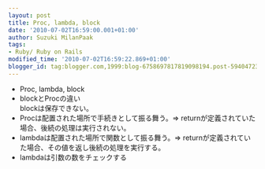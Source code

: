 ```yaml
---
layout: post
title: Proc, lambda, block
date: '2010-07-02T16:59:00.001+01:00'
author: Suzuki MilanPaak
tags:
- Ruby/ Ruby on Rails
modified_time: '2010-07-02T16:59:22.869+01:00'
blogger_id: tag:blogger.com,1999:blog-6758697817819098194.post-5940472393559037769
---
```


- Proc, lambda, block  
 - blockとProcの違い  
 blockは保存できない。  
 - Procは配置された場所で手続きとして振る舞う。=> returnが定義されていた場合、後続の処理は実行されない。  
 - lambdaは配置された場所で関数として振る舞う。=> returnが定義されていた場合、その値を返し後続の処理を実行する。  
 - lambdaは引数の数をチェックする

